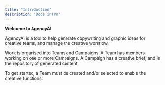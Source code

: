 ```yaml
---
title: "Introduction"
description: "Docs intro"
---
```


**Welcome to AgencyAI**

AgencyAI is a tool to help generate copywriting and graphic ideas for creative teams, and manage the creative workflow.

Work is organised into Teams and Campaigns. A Team has members working on one or more Campaigns. A Campaign has a creative
brief, and is the repository of generated content.

To get started, a Team must be created and/or selected to enable the creative functions.
